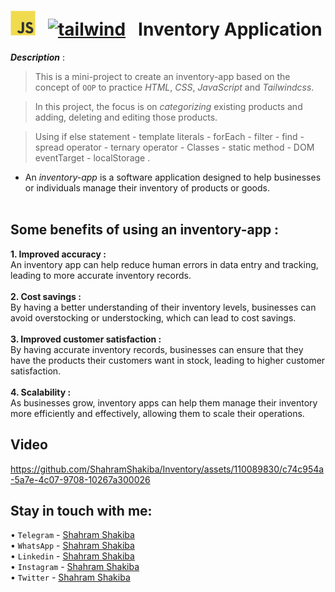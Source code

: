 # <a href="https://developer.mozilla.org/en-US/docs/Web/JavaScript" target="_blank" rel="noreferrer"> <img src="https://raw.githubusercontent.com/devicons/devicon/master/icons/javascript/javascript-original.svg" alt="javascript" width="40" height="40"/></a> &nbsp;  <a href="https://tailwindcss.com/" target="_blank" rel="noreferrer"> <img src="https://www.vectorlogo.zone/logos/tailwindcss/tailwindcss-icon.svg" alt="tailwind" width="40" height="40"/></a> &nbsp; Inventory Application
**_Description_** :<br/>
  > This is a mini-project to create an inventory-app based on the concept of `OOP` to practice _HTML_, _CSS_, _JavaScript_ and _Tailwindcss_.  <br/>
  
  > In this project, the focus is on _categorizing_ existing products and adding, deleting and editing those products. <br/>
  
 > Using if else statement - template literals - forEach - filter - find - spread operator - ternary operator - Classes - static method - DOM eventTarget - localStorage .

- An _inventory-app_ is a software application designed to help businesses or individuals manage their inventory of products or goods. <br/><br/>


## Some benefits of using an inventory-app :
**1. Improved accuracy :**<br/>
An inventory app can help reduce human errors in data entry and tracking, leading to more accurate inventory records.<br/><br/>
**2. Cost savings :**<br/>
By having a better understanding of their inventory levels, businesses can avoid overstocking or understocking, which can lead to cost savings.<br/><br/>
**3. Improved customer satisfaction :**<br/>
By having accurate inventory records, businesses can ensure that they have the products their customers want in stock, leading to higher customer satisfaction. <br/><br/>
**4. Scalability :**<br/>
As businesses grow, inventory apps can help them manage their inventory more efficiently and effectively, allowing them to scale their operations.
<br/>

## Video
https://github.com/ShahramShakiba/Inventory/assets/110089830/c74c954a-5a7e-4c07-9708-10267a300026 
<br/>

 ## Stay in touch with me:
 • ` Telegram ` - <a href="https://t.me/ShahramDev">Shahram Shakiba</a> <br/>
 • ` WhatsApp ` - <a href="https://wa.me/message/LM2IMM3ABZ7ZM1">Shahram Shakiba</a> <br/>
 • ` Linkedin ` - <a href="https://www.linkedin.com/in/shahram-shakiba-dev/">Shahram Shakiba</a> <br/>
 • ` Instagram ` - <a href="https://instagram.com/shahram.shakibaa?igshid=MzNlNGNkZWQ4Mg==">Shahram Shakiba</a> <br/>
 • ` Twitter ` - <a href="https://twitter.com/DevZEEMO">Shahram Shakiba</a>

